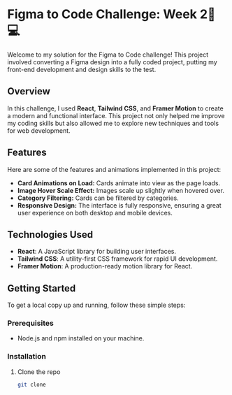 # Figma to Code Challenge: Week 2🎨💻

Welcome to my solution for the Figma to Code challenge! This project involved converting a Figma design into a fully coded project, putting my front-end development and design skills to the test.

## Overview

In this challenge, I used **React**, **Tailwind CSS**, and **Framer Motion** to create a modern and functional interface. This project not only helped me improve my coding skills but also allowed me to explore new techniques and tools for web development.

## Features

Here are some of the features and animations implemented in this project:

- **Card Animations on Load:** Cards animate into view as the page loads.
- **Image Hover Scale Effect:** Images scale up slightly when hovered over.
- **Category Filtering:** Cards can be filtered by categories.
- **Responsive Design:** The interface is fully responsive, ensuring a great user experience on both desktop and mobile devices.

## Technologies Used

- **React**: A JavaScript library for building user interfaces.
- **Tailwind CSS**: A utility-first CSS framework for rapid UI development.
- **Framer Motion**: A production-ready motion library for React.

## Getting Started

To get a local copy up and running, follow these simple steps:

### Prerequisites

- Node.js and npm installed on your machine.

### Installation

1. Clone the repo
   ```sh
   git clone
   ```
